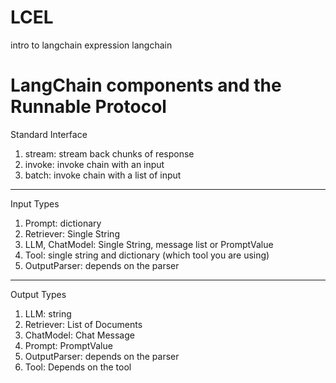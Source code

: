 # LCEL
intro to langchain expression langchain

# LangChain components and the Runnable Protocol

Standard Interface
1. stream: stream back chunks of response
2. invoke: invoke chain with an input
3. batch: invoke chain with a list of input

---------

Input Types

1. Prompt: dictionary
2. Retriever: Single String
3. LLM, ChatModel: Single String, message list or PromptValue
4. Tool: single string and dictionary (which tool you are using)
5. OutputParser: depends on the parser

-------------

Output Types
1. LLM: string
2. Retriever: List of Documents
3. ChatModel: Chat Message
4. Prompt: PromptValue
5. OutputParser: depends on the parser
6. Tool: Depends on the tool
   

